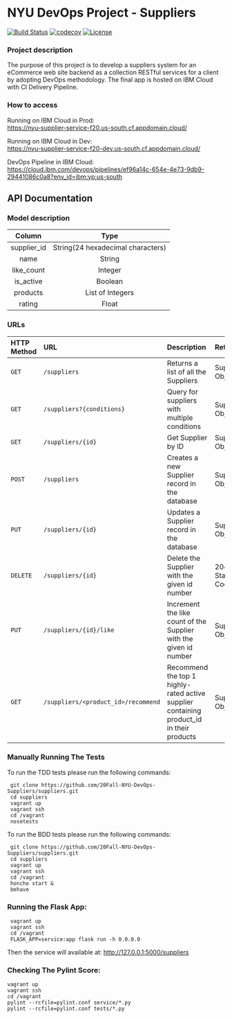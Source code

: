 # NYU DevOps Project - Suppliers
[![Build Status](https://travis-ci.org/20Fall-NYU-DevOps-Suppliers/suppliers.svg?branch=master)](https://travis-ci.org/20Fall-NYU-DevOps-Suppliers/suppliers)
[![codecov](https://codecov.io/gh/20Fall-NYU-DevOps-Suppliers/suppliers/branch/master/graph/badge.svg)](https://codecov.io/gh/20Fall-NYU-DevOps-Suppliers/suppliers)
[![License](https://img.shields.io/badge/License-Apache%202.0-blue.svg)](https://opensource.org/licenses/Apache-2.0)

###  Project description
The purpose of this project is to develop a suppliers system for an eCommerce web site backend as a collection RESTful services for a client by adopting DevOps methodology. The final app is hosted on IBM Cloud with CI Delivery Pipeline.

### How to access
Running on IBM Cloud in Prod:  
https://nyu-supplier-service-f20.us-south.cf.appdomain.cloud/

Running on IBM Cloud in Dev:  
https://nyu-supplier-service-f20-dev.us-south.cf.appdomain.cloud/

DevOps Pipeline in IBM Cloud:   
https://cloud.ibm.com/devops/pipelines/ef96a14c-654e-4e73-9db9-29441086c0a8?env_id=ibm:yp:us-south

## API Documentation

### Model description

|  Column  |  Type  |
| :----------: | :---------: |
| supplier_id | String(24 hexadecimal characters) |
| name | String |
| like_count | Integer |
| is_active | Boolean |
| products | List of Integers |
| rating | Float | 

### URLs
| HTTP Method | URL | Description | Return
| :--- | :--- | :--- | :--- |
| `GET` | `/suppliers` | Returns a list of all the Suppliers | Supplier Object
| `GET` | `/suppliers?{conditions}` | Query for suppliers with multiple conditions | Supplier Object
| `GET` | `/suppliers/{id}` | Get Supplier by ID | Supplier Object
| `POST` | `/suppliers` | Creates a new Supplier record in the database | Supplier Object
| `PUT` | `/suppliers/{id}` | Updates a Supplier record in the database | Supplier Object
| `DELETE` | `/suppliers/{id}` | Delete the Supplier with the given id number | 204 Status Code 
| `PUT` | `/suppliers/{id}/like` | Increment the like count of the Supplier with the given id number | Supplier Object
| `GET` | `/suppliers/<product_id>/recommend` | Recommend the top 1 highly-rated active supplier containing product_id in their products | Supplier Object

### Manually Running The Tests
To run the TDD tests please run the following commands:
```
 git clone https://github.com/20Fall-NYU-DevOps-Suppliers/suppliers.git
 cd suppliers
 vagrant up
 vagrant ssh
 cd /vagrant
 nosetests
```
To run the BDD tests please run the following commands:
```
 git clone https://github.com/20Fall-NYU-DevOps-Suppliers/suppliers.git
 cd suppliers
 vagrant up
 vagrant ssh
 cd /vagrant
 honcho start &
 behave
```

### Running the Flask App:
```
 vagrant up
 vagrant ssh
 cd /vagrant
 FLASK_APP=service:app flask run -h 0.0.0.0
```

Then the service will available at: http://127.0.0.1:5000/suppliers

### Checking The Pylint Score:
```
vagrant up
vagrant ssh
cd /vagrant
pylint --rcfile=pylint.conf service/*.py
pylint --rcfile=pylint.conf tests/*.py
